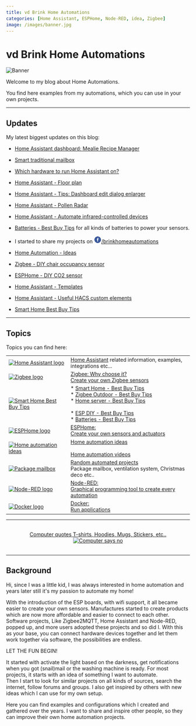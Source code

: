 ```yaml
---
title: vd Brink Home Automations
categories: [Home Assistant, ESPHome, Node-RED, idea, Zigbee]
image: /images/banner.jpg
---
```


# vd Brink Home Automations

![Banner](images/banner.jpg)

Welcome to my blog about Home Automations.

You find here examples from my automations, which you can use in your own projects.

---

## Updates

My latest biggest updates on this blog:

* [Home Assistant dashboard: Mealie Recipe Manager](/homeassistant/homeassistant_dashboard_mealie)
* [Smart traditional mailbox](/projects/smart_mailbox)
* [Which hardware to run Home Assistant on?](/homeassistant/homeassistant_hardware)
* [Home Assistant - Floor plan](/homeassistant/homeassistant_dashboard_floorplan)
* [Home Assistant - Tips: Dashboard edit dialog enlarger](/homeassistant/homeassistant_tips_tricks)
* [Home Assistant - Pollen Radar](homeassistant/homeassistant_hacs_kleenex)
* [Home Assistant - Automate infrared-controlled devices](zigbee/smart_infrared_transmitter_receiver)
* [Batteries - Best Buy Tips](/buy/batteries) for all kinds of batteries to power your sensors.
* I started to share my projects on <a href="https://www.facebook.com/brinkhomeautomations"><img src="/images/facebook.png" class="fb-logo" height="20px">/brinkhomeautomations</a>


* [Home Automation - Ideas](ideas/home_automation_ideas)
* [Zigbee - DIY chair occupancy sensor](zigbee/zigbee_chair_occupancy_sensor)
* [ESPHome - DIY CO2 sensor](esphome/co2_scd40)


* [Home Assistant - Templates](homeassistant/homeassistant_templates)
* [Home Assistant - Useful HACS custom elements](homeassistant/homeassistant_dashboard_hacs)
* [Smart Home Best Buy Tips](buy/smart_home_best_buy_tips)

---

## Topics

Topics you can find here:

<div id="center">

|                                                                                                                                          |                                                                                                                                                                                                                                                                                                     | 
|------------------------------------------------------------------------------------------------------------------------------------------|-----------------------------------------------------------------------------------------------------------------------------------------------------------------------------------------------------------------------------------------------------------------------------------------------------|
| <a href="homeassistant/index"><img src="homeassistant/images/home_assistant_logo.png" alt="Home Assistant logo" height="100px"></a>      | [Home Assistant](homeassistant/index) related information, examples, integrations etc...                                                                                                                                                                                                            |
| <a href="zigbee/index"><img src="zigbee/images/zigbee.jpg" alt="Zigbee logo" height="50px"></a>                                          | [Zigbee: Why choose it?<br>Create your own Zigbee sensors](zigbee/index)                                                                                                                                                                                                                            |
| <a href="buy/smart_home_best_buy_tips"><img src="buy/images_zigbee/zigbee_banner.png" alt="Smart Home Best Buy Tips" height="100px"></a> | * [Smart Home - Best Buy Tips](buy/smart_home_best_buy_tips)<br>* [Zigbee Outdoor - Best Buy Tips](buy/zigbee_outdoor)<br>* [Home server - Best Buy Tips](homeassistant/homeassistant_hardware)<br><br>* [ESP DIY - Best Buy Tips](buy/esphome_diy)<br>* [Batteries - Best Buy Tips](buy/batteries) |
| <a href="esphome/index"><img src="esphome/images/esphome.png" alt="ESPHome logo" height="50px"></a>                                      | [ESPHome: <br>Create your own sensors and actuators](esphome/index)                                                                                                                                                                                                                                 |
| <a href="ideas/home_automation_ideas"><img src="ideas/images/idea.png" alt="Home automation ideas" height="100px"></a>                   | [Home automation ideas](ideas/home_automation_ideas)<br><br>[Home automation videos](ideas/home_automation_videos)                                                                                                                                                                                  |
| <a href="projects/index"><img src="projects/images_allux-600/sticker_package_box.jpg" alt="Package mailbox" height="100px"></a>          | [Random automated projects](projects/index)<br>Package mailbox, ventilation system, Christmas deco etc..                                                                                                                                                                                            |
| <a href="node-red/index"><img src="node-red/images/node-red_logo.png" alt="Node-RED logo" height="100px"></a>                            | [Node-RED: <br>Graphical programming tool to create every automation](node-red/index)                                                                                                                                                                                                               |
| <a href="docker/index"><img src="docker/images/docker-logo.png" alt="Docker logo" height="100px"></a>                                    | [Docker: <br>Run applications](docker/index)                                                                                                                                                                                                                                                        |

</div>

---

<br>
<div width="100%" style="text-align: center;">
    <a href="https://quote-shirt-shop.myspreadshop.net/" target="_blank">
        Computer quotes T-shirts, Hoodies, Mugs, Stickers, etc..
        <br>
        <img src="/shop/images/banner3.png" alt="Computer says no" height="150px" />
    </a>
</div>
<br>

---

## Background

Hi, since I was a little kid, I was always interested in home automation and years later still it's my passion to
automate my home!

With the introduction of the ESP boards, with wifi support, it all became easier to create your own sensors.
Manufactures started to create products which are now more affordable and easier to connect to each other.
Software projects, Like Zigbee2MQTT, Home Assistant and Node-RED, popped up, and more users adopted these projects and so did I.
With this as your base, you can connect hardware devices together and let them work together via software, the
possibilities are endless.

LET THE FUN BEGIN!

It started with activate the light based on the darkness, get notifications when you got (snail)mail or the washing
machine is ready.
For most projects, it starts with an idea of something I want to automate.\
Then I start to look for similar projects on all kinds of sources, search the internet, follow forums and groups.
I also get inspired by others with new ideas which I can use for my own setup.

Here you can find examples and configurations which I created and gathered over the years.
I want to share and inspire other people, so they can improve their own home automation projects.